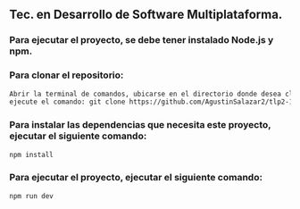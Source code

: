 ## Tec. en Desarrollo de Software Multiplataforma.

### Para ejecutar el proyecto, se debe tener instalado __Node.js__ y __npm__.

### Para clonar el repositorio:
```bash
Abrir la terminal de comandos, ubicarse en el directorio donde desea clonar el repositorio,
ejecute el comando: git clone https://github.com/AgustinSalazar2/tlp2-1er-examen-parcial.git
```

### Para instalar las dependencias que necesita este proyecto, ejecutar el siguiente comando:
```bash
npm install
```

### Para ejecutar el proyecto, ejecutar el siguiente comando:

```bash
npm run dev
```
